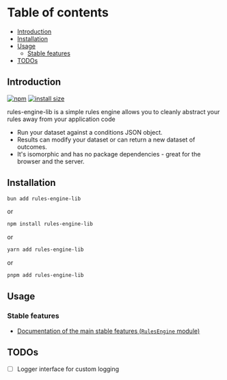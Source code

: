 # Table of contents

- [Introduction](#introduction)
- [Installation](#installation)
- [Usage](#usage)
  - [Stable features](#stable-features)
- [TODOs](#todos)

## Introduction

[![npm](https://img.shields.io/npm/v/rules-engine-lib.svg)](https://npmjs.org/package/rules-engine-lib)
[![install size](https://packagephobia.com/badge?p=rules-engine-lib)](https://packagephobia.com/result?p=rules-engine-lib)

rules-engine-lib is a simple rules engine allows you to cleanly abstract your rules away from your application code

- Run your dataset against a conditions JSON object.
- Results can modify your dataset or can return a new dataset of outcomes.
- It's isomorphic and has no package dependencies - great for the browser and the server.

## Installation

````bash
bun add rules-engine-lib
````

or

```bash
npm install rules-engine-lib
```

or

```bash
yarn add rules-engine-lib
```

or

```bash
pnpm add rules-engine-lib
```

## Usage

### Stable features

- [Documentation of the main stable features (`RulesEngine` module)](index.md)

## TODOs

- [ ] Logger interface for custom logging
